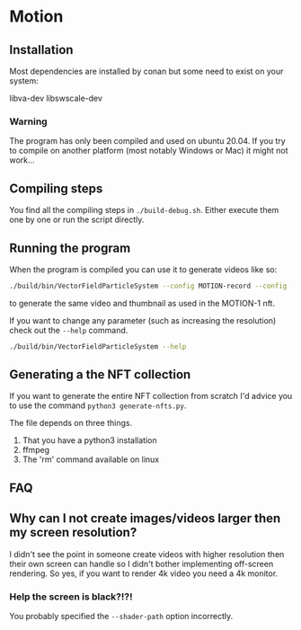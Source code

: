 # Motion

## Installation

Most dependencies are installed by conan but some need to exist on your system:

libva-dev
libswscale-dev

### Warning

The program has only been compiled and used on ubuntu 20.04. If you try to compile
on another platform (most notably Windows or Mac) it might not work...

## Compiling steps

You find all the compiling steps in `./build-debug.sh`. Either execute them one by
one or run the script directly. 

## Running the program

When the program is compiled you can use it
to generate videos like so:


```bash
./build/bin/VectorFieldParticleSystem --config MOTION-record --config ./nfts/MOTION-1 --record example.mp4 --screenshot example.png
```

to generate the same video and thumbnail as used in the MOTION-1 nft.

If you want to change any parameter (such as increasing the resolution) check out
the `--help` command.

```bash
./build/bin/VectorFieldParticleSystem --help
```

## Generating a the NFT collection

If you want to generate the entire NFT collection from scratch I'd advice you to use
the command `python3 generate-nfts.py`. 

The file depends on three things.

1. That you have a python3 installation
2. ffmpeg
3. The 'rm' command available on linux


## FAQ

## Why can I not create images/videos larger then my screen resolution?

I didn't see the point in someone create videos with higher resolution then their
own screen can handle so I didn't bother implementing off-screen rendering. 
So yes, if you want to render 4k video you need a 4k monitor.


### Help the screen is black?!?!

You probably specified the `--shader-path` option incorrectly.
